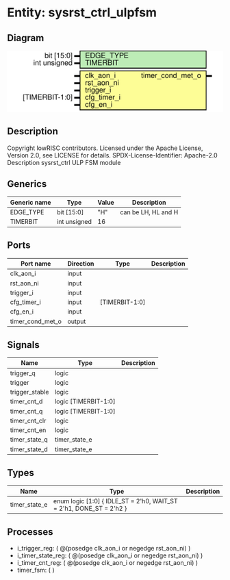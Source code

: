 # Entity: sysrst_ctrl_ulpfsm

## Diagram

![Diagram](sysrst_ctrl_ulpfsm.svg "Diagram")
## Description

Copyright lowRISC contributors.
 Licensed under the Apache License, Version 2.0, see LICENSE for details.
 SPDX-License-Identifier: Apache-2.0
 Description sysrst_ctrl ULP FSM module
 
## Generics

| Generic name | Type         | Value | Description         |
| ------------ | ------------ | ----- | ------------------- |
| EDGE_TYPE    | bit [15:0]   | "H"   | can be LH, HL and H |
| TIMERBIT     | int unsigned | 16    |                     |
## Ports

| Port name        | Direction | Type           | Description |
| ---------------- | --------- | -------------- | ----------- |
| clk_aon_i        | input     |                |             |
| rst_aon_ni       | input     |                |             |
| trigger_i        | input     |                |             |
| cfg_timer_i      | input     | [TIMERBIT-1:0] |             |
| cfg_en_i         | input     |                |             |
| timer_cond_met_o | output    |                |             |
## Signals

| Name           | Type                 | Description |
| -------------- | -------------------- | ----------- |
| trigger_q      | logic                |             |
| trigger        | logic                |             |
| trigger_stable | logic                |             |
| timer_cnt_d    | logic [TIMERBIT-1:0] |             |
| timer_cnt_q    | logic [TIMERBIT-1:0] |             |
| timer_cnt_clr  | logic                |             |
| timer_cnt_en   | logic                |             |
| timer_state_q  | timer_state_e        |             |
| timer_state_d  | timer_state_e        |             |
## Types

| Name          | Type                                                                                                                                                                                | Description |
| ------------- | ----------------------------------------------------------------------------------------------------------------------------------------------------------------------------------- | ----------- |
| timer_state_e | enum logic [1:0] {                             IDLE_ST = 2'h0,                             WAIT_ST = 2'h1,                             DONE_ST = 2'h2                             } |             |
## Processes
- i_trigger_reg: ( @(posedge clk_aon_i or negedge rst_aon_ni) )
- i_timer_state_reg: ( @(posedge clk_aon_i or negedge rst_aon_ni) )
- i_timer_cnt_reg: ( @(posedge clk_aon_i or negedge rst_aon_ni) )
- timer_fsm: (  )
